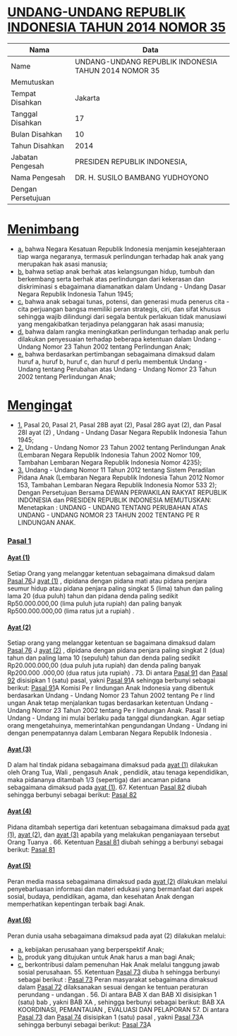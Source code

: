# [UNDANG-UNDANG REPUBLIK INDONESIA TAHUN 2014 NOMOR 35](http://example.org/legal/document/uu/2014/35)

| Nama | Data |
| ------ | ----- |
|Name|UNDANG-UNDANG REPUBLIK INDONESIA TAHUN 2014 NOMOR 35|
|Memutuskan||
|Tempat Disahkan|Jakarta|
|Tanggal Disahkan|17|
|Bulan Disahkan|10|
|Tahun Disahkan|2014|
|Jabatan Pengesah|PRESIDEN REPUBLIK INDONESIA,|
|Nama Pengesah|DR. H. SUSILO BAMBANG YUDHOYONO|
|Dengan Persetujuan||
# [Menimbang](http://example.org/legal/document/uu/2014/35/menimbang)

* [a.](http://example.org/legal/document/uu/2014/35/menimbang/point/a) bahwa Negara Kesatuan Republik Indonesia menjamin kesejahteraan tiap warga negaranya, termasuk perlindungan terhadap hak anak yang merupakan hak asasi manusia;
* [b.](http://example.org/legal/document/uu/2014/35/menimbang/point/b) bahwa setiap anak berhak atas kelangsungan hidup, tumbuh dan berkembang serta berhak atas perlindungan dari kekerasan dan diskriminasi s ebagaimana diamanatkan dalam Undang - Undang Dasar Negara Republik Indonesia Tahun 1945;
* [c.](http://example.org/legal/document/uu/2014/35/menimbang/point/c) bahwa anak sebagai tunas, potensi, dan generasi muda penerus cita - cita perjuangan bangsa memiliki peran strategis, ciri, dan sifat khusus sehingga wajib dilindungi dari segala bentuk perlakuan tidak manusiawi yang mengakibatkan terjadinya pelanggaran hak asasi manusia;
* [d.](http://example.org/legal/document/uu/2014/35/menimbang/point/d) bahwa dalam rangka meningkatkan perlindungan terhadap anak perlu dilakukan penyesuaian terhadap beberapa ketentuan dalam Undang - Undang Nomor 23 Tahun 2002 tentang Perlindungan Anak;
* [e.](http://example.org/legal/document/uu/2014/35/menimbang/point/e) bahwa berdasarkan pertimbangan sebagaimana dimaksud dalam huruf a, huruf b, huruf c, dan huruf d perlu membentuk Undang - Undang tentang Perubahan atas Undang - Undang Nomor 23 Tahun 2002 tentang Perlindungan Anak;
# [Mengingat](http://example.org/legal/document/uu/2014/35/mengingat)

* [1.](http://example.org/legal/document/uu/2014/35/mengingat/point/0001) Pasal 20, Pasal 21, Pasal 28B ayat (2), Pasal 28G ayat (2), dan Pasal 28I ayat (2) , Undang - Undang Dasar Negara Republik Indonesia Tahun 1945;
* [2.](http://example.org/legal/document/uu/2014/35/mengingat/point/0002) Undang - Undang Nomor 23 Tahun 2002 tentang Perlindungan Anak (Lembaran Negara Republik Indonesia Tahun 2002 Nomor 109, Tambahan Lembaran Negara Republik Indonesia Nomor 4235);
* [3.](http://example.org/legal/document/uu/2014/35/mengingat/point/0003) Undang - Undang Nomor 11 Tahun 2012 tentang Sistem Peradilan Pidana Anak (Lembaran Negara Republik Indonesia Tahun 2012 Nomor 153, Tambahan Lembaran Negara Republik Indonesia Nomor 533 2); Dengan Persetujuan Bersama DEWAN PERWAKILAN RAKYAT REPUBLIK INDONESIA dan PRESIDEN REPUBLIK INDONESIA MEMUTUSKAN: Menetapkan : UNDANG - UNDANG TENTANG PERUBAHAN ATAS UNDANG - UNDANG NOMOR 23 TAHUN 2002 TENTANG PE R LINDUNGAN ANAK.

### [Pasal 1](http://example.org/legal/document/uu/2014/35/pasal/0001)

#### [Ayat (1)](http://example.org/legal/document/uu/2014/35/pasal/0001/version/20141017/ayat/0001)
Setiap Orang yang melanggar ketentuan sebagaimana dimaksud dalam [Pasal 76](http://example.org/legal/document/uu/2014/35/pasal/0076)J [ayat (1)](http://example.org/legal/document/uu/2014/35/pasal/0001/version/20141017/ayat/0001) , dipidana dengan pidana mati atau pidana penjara seumur hidup atau pidana penjara paling singkat 5 (lima) tahun dan paling lama 20 (dua puluh) tahun dan pidana denda paling sedikit Rp50.000.000,00 (lima puluh juta rupiah) dan paling banyak Rp500.000.000,00 (lima ratus jut a rupiah) .

#### [Ayat (2)](http://example.org/legal/document/uu/2014/35/pasal/0001/version/20141017/ayat/0002)
Setiap orang yang melanggar ketentuan se bagaimana dimaksud dalam [Pasal 76](http://example.org/legal/document/uu/2014/35/pasal/0076) J [ayat (2)](http://example.org/legal/document/uu/2014/35/pasal/0001/version/20141017/ayat/0002) , dipidana dengan pidana penjara paling singkat 2 (dua) tahun dan paling lama 10 (sepuluh) tahun dan denda paling sedikit Rp20.000.000,00 (dua puluh juta rupiah) dan denda paling banyak Rp200.000 .000,00 (dua ratus juta rupiah) . 73. Di antara [Pasal 91](http://example.org/legal/document/uu/2014/35/pasal/0091) dan [Pasal 92](http://example.org/legal/document/uu/2014/35/pasal/0092) disisipkan 1 (satu) pasal, yakni [Pasal 91](http://example.org/legal/document/uu/2014/35/pasal/0091)A sehingga berbunyi sebagai berikut: [Pasal 91](http://example.org/legal/document/uu/2014/35/pasal/0091)A Komisi Pe r lindungan Anak Indonesia yang dibentuk berdasarkan Undang - Undang Nomor 23 Tahun 2002 tentang Pe r lind ungan Anak tetap menjalankan tugas berdasarkan ketentuan Undang - Undang Nomor 23 Tahun 2002 tentang Pe r lindungan Anak. Pasal II Undang - Undang ini mulai berlaku pada tanggal diundangkan. Agar setiap orang mengetahuinya, memerintahkan pengundangan Undang - Undang ini dengan penempatannya dalam Lembaran Negara Republik Indonesia .

#### [Ayat (3)](http://example.org/legal/document/uu/2014/35/pasal/0001/version/20141017/ayat/0003)
D alam hal tindak pidana sebagaimana dimaksud pada [ayat (1)](http://example.org/legal/document/uu/2014/35/pasal/0001/version/20141017/ayat/0001) dilakukan oleh Orang Tua, Wali , pengasuh Anak , pendidik, atau tenaga kependidikan, maka pidananya ditambah 1/3 (sepertiga) dari ancaman pidana sebagaimana dimaksud pada [ayat (1)](http://example.org/legal/document/uu/2014/35/pasal/0001/version/20141017/ayat/0001). 67. Ketentuan [Pasal 82](http://example.org/legal/document/uu/2014/35/pasal/0082) diubah sehingga berbunyi sebagai berikut: [Pasal 82](http://example.org/legal/document/uu/2014/35/pasal/0082)

#### [Ayat (4)](http://example.org/legal/document/uu/2014/35/pasal/0001/version/20141017/ayat/0004)
Pidana ditambah sepertiga dari ketentuan sebagaimana dimaksud pada [ayat (1)](http://example.org/legal/document/uu/2014/35/pasal/0001/version/20141017/ayat/0001), [ayat (2)](http://example.org/legal/document/uu/2014/35/pasal/0001/version/20141017/ayat/0002), dan [ayat (3)](http://example.org/legal/document/uu/2014/35/pasal/0001/version/20141017/ayat/0003) apabila yang melakukan penganiayaan tersebut Orang Tuanya . 66. Ketentuan [Pasal 81](http://example.org/legal/document/uu/2014/35/pasal/0081) diubah sehingg a berbunyi sebagai berikut: [Pasal 81](http://example.org/legal/document/uu/2014/35/pasal/0081)

#### [Ayat (5)](http://example.org/legal/document/uu/2014/35/pasal/0001/version/20141017/ayat/0005)
Peran media massa sebagaimana dimaksud pada [ayat (2)](http://example.org/legal/document/uu/2014/35/pasal/0001/version/20141017/ayat/0002) dilakukan melalui penyebarluasan informasi dan materi edukasi yang bermanfaat dari aspek sosial, budaya, pendidikan, agama, dan kesehatan Anak dengan memperhatikan kepentingan terbaik bagi Anak.

#### [Ayat (6)](http://example.org/legal/document/uu/2014/35/pasal/0001/version/20141017/ayat/0006)
Peran dunia usaha sebagaimana dimaksud pada ayat (2) dilakukan melalui:
* [a.](http://example.org/legal/document/uu/2014/35/pasal/0001/version/20141017/ayat/0006/point/a) kebijakan perusahaan yang berperspektif Anak;
* [b.](http://example.org/legal/document/uu/2014/35/pasal/0001/version/20141017/ayat/0006/point/b) produk yang ditujukan untuk Anak harus a man bagi Anak;
* [c.](http://example.org/legal/document/uu/2014/35/pasal/0001/version/20141017/ayat/0006/point/c) berkontribusi dalam pemenuhan Hak Anak melalui tanggung jawab sosial perusahaan. 55. Ketentuan [Pasal 73](http://example.org/legal/document/uu/2014/35/pasal/0073) diuba h sehingga berbunyi sebagai berikut : [Pasal 73](http://example.org/legal/document/uu/2014/35/pasal/0073) Peran masyarakat sebagaimana dimaksud dalam [Pasal 72](http://example.org/legal/document/uu/2014/35/pasal/0072) dilaksanakan sesuai dengan ke tentuan peraturan perundang - undangan . 56. Di antara BAB X dan BAB XI disisipkan 1 (satu) bab , yakni BAB XA , sehingga berbunyi sebagai berikut: BAB XA KOORDINASI, PEMANTAUAN , EVALUASI DAN PELAPORAN 57. Di antara [Pasal 73](http://example.org/legal/document/uu/2014/35/pasal/0073) dan [Pasal 74](http://example.org/legal/document/uu/2014/35/pasal/0074) disisipkan 1 (satu) pasal , yakni [Pasal 73](http://example.org/legal/document/uu/2014/35/pasal/0073)A sehingga berbunyi sebagai berikut: [Pasal 73](http://example.org/legal/document/uu/2014/35/pasal/0073)A
